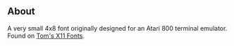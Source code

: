 About
-----

A very small 4x8 font originally designed for an Atari 800 terminal emulator.  Found on [Tom's X11 Fonts](http://hea-www.harvard.edu/~fine/Tech/x11fonts.html).
